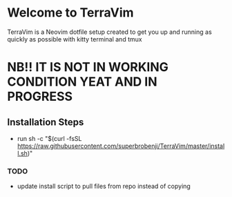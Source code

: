 # Welcome to TerraVim

TerraVim is a Neovim dotfile setup created to get you up and running as quickly as possible with kitty terminal and tmux

# NB!! IT IS NOT IN WORKING CONDITION YEAT AND IN PROGRESS

## Installation Steps
- run sh -c "$(curl -fsSL https://raw.githubusercontent.com/superbrobenji/TerraVim/master/install.sh)"

### TODO
- update install script to pull files from repo instead of copying
